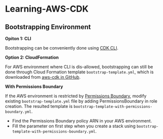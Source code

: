 # Learning-AWS-CDK

## Bootstrapping Environment

**Opiton 1: CLI**

Bootstrapping can be conveniently done using [CDK CLI](https://docs.aws.amazon.com/cdk/latest/guide/cli.html).

**Option 2: CloudFormation**

For AWS environment where CLI is dis-allowed, bootstrapping can still be done through Cloud Formation template `bootstrap-template.yml`, which is downloaded from [aws-cdk in GitHub](https://github.com/aws/aws-cdk/blob/master/packages/aws-cdk/lib/api/bootstrap/bootstrap-template.yaml).

**With Permissions Boundary**

If the AWS environment is restricted by [Permissions Boundary](https://docs.aws.amazon.com/IAM/latest/UserGuide/access_policies_boundaries.html), modify existing `bootstrap-template.yml` file by adding PermissionsBoundary in role creation. The resulted template is `bootstrap-template-with-permissions-boundary.yml`.

* Find the Permissions Boundary policy ARN in your AWS environment.
* Fill the parameter on first step when you create a stack using `bootstrap-template-with-permissions-boundary.yml`.
